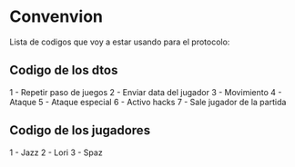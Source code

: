 
# Convenvion 
Lista de codigos que voy a estar usando para el protocolo:

## Codigo de los dtos
1 - Repetir paso de juegos 
2 - Enviar data del jugador 
3 - Movimiento
4 - Ataque 
5 - Ataque especial 
6 - Activo hacks 
7 - Sale jugador de la partida 

## Codigo de los jugadores 
1 - Jazz
2 - Lori 
3 - Spaz 